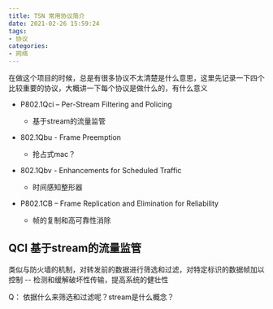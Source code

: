 ```yaml
---
title: TSN 常用协议简介
date: 2021-02-26 15:59:24
tags:
- 协议
categories:
- 网络
---
```


在做这个项目的时候，总是有很多协议不太清楚是什么意思，这里先记录一下四个比较重要的协议，大概讲一下每个协议是做什么的，有什么意义

* P802.1Qci – Per-Stream Filtering and Policing

    * 基于stream的流量监管


* 802.1Qbu - Frame Preemption

    * 抢占式mac？

* 802.1Qbv - Enhancements for Scheduled Traffic

    * 时间感知整形器

* P802.1CB – Frame Replication and Elimination for Reliability

    * 帧的复制和高可靠性消除

<!--more-->

## QCI 基于stream的流量监管

类似与防火墙的机制，对转发前的数据进行筛选和过滤，对特定标识的数据帧加以控制 -- 检测和缓解破坏性传输，提高系统的健壮性

Q： 依据什么来筛选和过滤呢？stream是什么概念？

## 